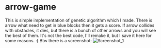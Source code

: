 # arrow-game
This is simple implementation of genetic algorithm which I made. There is arrow what need to get in blue blocks then it gets a score. If arrow collides with obstacles, it dies, but there is a bunch of other arrows and you will see the best of them.
It's not the best code, I'll remake it, but I save it here for some reasons. :)
Btw there is a screenshot:
![Screenshot_1](https://user-images.githubusercontent.com/9623983/101319133-e1c6cd80-387a-11eb-8ae9-0387c50f3e09.png)
